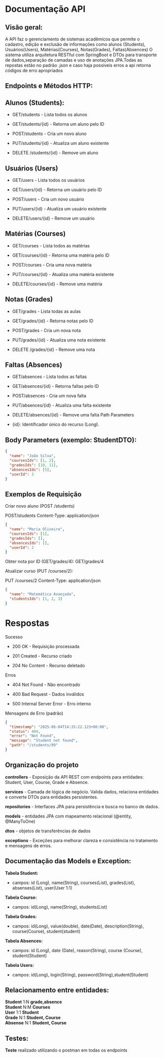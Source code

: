 # Documentação API

## Visão geral:  
 
   A API faz o gerenciamento de sistemas acadêmicos que permite o cadastro, edição e exclusão de informações como alunos (Students), Usuários(Users), Matérias(Courses), Notas(Grades), Faltas(Absences)
   O sistema utiliza arquitetura RESTful com SpringBoot e DTOs para transporte de dados,separação de camadas e uso de anotações JPA.Todas as repostas estão no padrão .json e caso haja possíveis erros a api retorna códigos de erro apropriados

   ## Endpoints e Métodos HTTP:

 ## Alunos (Students):

- GET/students - Lista todos os alunos

- GET/students/{id} - Retorna um aluno pelo ID

- POST/students - Cria um novo aluno

- PUT/students/{id} - Atualiza um aluno existente

- DELETE /students/{id} - Remove um aluno

## Usuários (Users)

- GET/users - Lista todos os usuários

- GET/users/{id} - Retorna um usuário pelo ID

- POST/users - Cria um novo usuário

- PUT/users/{id} - Atualiza um usuário existente

- DELETE/users/{id} - Remove um usuário 

## Matérias (Courses)

- GET/courses - Lista todos as matérias

- GET/courses/{id} - Retorna uma matéria pelo ID

- POST/courses - Cria uma nova matéria

- PUT/courses/{id} - Atualiza uma matéria existente

- DELETE/courses/{id} - Remove uma matéria

## Notas (Grades)

- GET/grades - Lista todas as aulas

- GET/grades/{id} - Retorna notas pelo ID

- POST/grades - Cria um nova nota

- PUT/grades/{id} - Atualiza uma nota existente

- DELETE /grades/{id} - Remove uma nota

 ## Faltas (Absences)

- GET/absences - Lista todos as faltas

- GET/absences/{id} - Retorna faltas pelo ID

- POST/absences - Cria um nova falta

- PUT/absences/{id} - Atualiza uma falta existente

- DELETE/absences/{id} - Remove uma falta
Path Parameters

- {id}: Identificador único do recurso (Long).

## Body Parameters (exemplo: StudentDTO):

```json
{
  "name": "João Silva",
  "coursesIds": [1, 2],
  "gradesIds": [10, 11],
  "absencesIds": [5],
  "userId": 3
}
```

## Exemplos de Requisição

Criar novo aluno (POST /students)

POST/students
Content-Type: application/json

``` json
{
  "name": "Maria Oliveira",
  "coursesIds": [1],
  "gradesIds": [],
  "absencesIds": [],
  "userId": 2
}
```

Obter nota por ID (GET/grades/4):
   GET/grades/4

Atualizar curso (PUT /courses/2):

PUT /courses/2
Content-Type: application/json

```json
{
  "name": "Matemática Avançada",
  "studentsIds": [1, 2, 3]
}
```

 # Respostas

 Sucesso

- 200 OK - Requisição processada 

- 201 Created - Recurso criado 

- 204 No Content - Recurso deletado 

Erros

- 404 Not Found - Não encontrado

- 400 Bad Request - Dados inválidos

- 500 Internal Server Error - Erro interno

 Mensagens de Erro (padrão)

```json 
{
  "timestamp": "2025-06-04T14:35:22.123+00:00",
  "status": 404,
  "error": "Not Found",
  "message": "Student not found",
  "path": "/students/99"
} 
 ```

## Organização do projeto

**controllers** - Exposição da API REST com endpoints para entidades: Student, User, Course, Grade e Absence.

**services** - Camada de lógica de negócio. Valida dados, relaciona entidades e converte DTOs para entidades persistentes.

**repositories** - Interfaces JPA para persistência e busca no banco de dados.

**models** - entidades JPA com mapeamento relacional (@entity, @ManyToOne)

**dtos** - objetos de transferências de dados 

**exceptions** - Exceções para melhorar clareza e consistência no tratamento e mensagens de erros.


## Documentação das Models e Exception:

**Tabela Student:**
  - campos: id (Long), name(String), courses(List<Course>), grades(List<grade>), absenses(List<Absence>), user(User 1:1)

**Tabela Course:**
- campos: id(Long), name(String), students(List<Students>)  

**Tabela Grades:**
- campos: id(Long), value(double), date(Date), description(String), course(Course), student(student)

**Tabela Absences:**
- campos: id (Long), date (Date), reason(String), course (Course), student(Student)

**Tabela Users:**
- campos: id(Long), login(String), password(String),student(Student)

## Relacionamento entre entidades:

 **Student**  1:N  **grade,absence** </br>
 **Student**  N:M  **Courses** </br>
 **User**  1:1  **Student** </br>
 **Grade**  N:1  **Student, Course** </br>
 **Absense**  N:1  **Student, Course** </br>

 ## Testes:
 **Teste** realizado utilizando o postman em todas os endpoints
 
